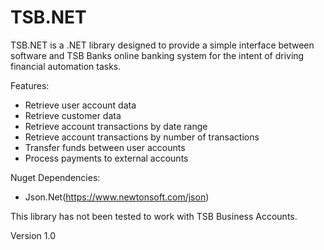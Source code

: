 # TSB.NET
TSB.NET is a .NET library designed to provide a simple interface between software and TSB Banks online banking system for the intent of driving financial automation tasks.

Features:
- Retrieve user account data
- Retrieve customer data
- Retrieve account transactions by date range
- Retrieve account transactions by number of transactions
- Transfer funds between user accounts
- Process payments to external accounts

Nuget Dependencies:
- Json.Net(https://www.newtonsoft.com/json)

This library has not been tested to work with
TSB Business Accounts.

Version 1.0
